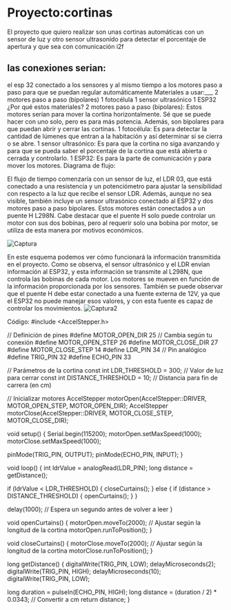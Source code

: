 # **Proyecto:cortinas**
El proyecto que quiero realizar son unas cortinas automáticas con un sensor de luz y otro sensor ultrasonido para detectar el porcentaje de apertura y que sea con comunicación i2f
## las conexiones serian:
el esp 32  conectado a los sensores y al mismo tiempo a los motores paso a paso para que se puedan regular automáticamente 
Materiales a usar:___
2 motores paso a paso (bipolares)
1 fotocélula
1 sensor ultrasónico
1 ESP32
¿Por qué estos materiales?
2 motores paso a paso (bipolares): Estos motores serían para mover la cortina horizontalmente. Sé que se puede hacer con uno solo, pero es para más potencia. Además, son bipolares para que puedan abrir y cerrar las cortinas.
1 fotocélula: Es para detectar la cantidad de lúmenes que entran a la habitación y así determinar si se cierra o se abre.
1 sensor ultrasónico: Es para que la cortina no siga avanzando y para que se pueda saber el porcentaje de la cortina que está abierta o cerrada y controlarlo.
1 ESP32: Es para la parte de comunicación y para mover los motores.
Diagrama de flujo:

El flujo de tiempo comenzaría con un sensor de luz, el LDR 03, que está conectado a una resistencia y un potenciómetro para ajustar la sensibilidad con respecto a la luz que recibe el sensor LDR. Además,
aunque no sea visible, también incluye un sensor ultrasónico conectado al ESP32 y dos motores paso a paso bipolares. Estos motores están conectados a un puente H L298N. Cabe destacar que el puente H solo puede controlar un motor con sus dos bobinas, pero al requerir solo una bobina por motor, se utiliza de esta manera por motivos económicos.


![Captura](https://github.com/user-attachments/assets/b439d339-f2a9-46ab-a5eb-7009a3db3d98)


En este esquema podemos ver cómo funcionará la información transmitida en el proyecto. Como se observa, el sensor ultrasónico y el LDR envían información al ESP32, y esta información se transmite al L298N, que controla las bobinas de cada motor. Los motores se mueven en función de la información proporcionada por los sensores.
También se puede observar que el puente H debe estar conectado a una fuente externa de 12V, ya que el ESP32 no puede manejar esos valores, y con esta fuente es capaz de controlar los movimientos.
![Captura2](https://github.com/user-attachments/assets/94954009-b6e2-4e5a-aa06-bf1355b82f88)

Código:
#include <AccelStepper.h>


// Definición de pines
#define MOTOR_OPEN_DIR 25 // Cambia según tu conexión
#define MOTOR_OPEN_STEP 26
#define MOTOR_CLOSE_DIR 27
#define MOTOR_CLOSE_STEP 14
#define LDR_PIN 34 // Pin analógico
#define TRIG_PIN 32
#define ECHO_PIN 33


// Parámetros de la cortina
const int LDR_THRESHOLD = 300; // Valor de luz para cerrar
const int DISTANCE_THRESHOLD = 10; // Distancia para fin de carrera (en cm)


// Inicializar motores
AccelStepper motorOpen(AccelStepper::DRIVER, MOTOR_OPEN_STEP, MOTOR_OPEN_DIR);
AccelStepper motorClose(AccelStepper::DRIVER, MOTOR_CLOSE_STEP, MOTOR_CLOSE_DIR);


void setup() {
  Serial.begin(115200);
  motorOpen.setMaxSpeed(1000);
  motorClose.setMaxSpeed(1000);
 
  pinMode(TRIG_PIN, OUTPUT);
  pinMode(ECHO_PIN, INPUT);
}


void loop() {
  int ldrValue = analogRead(LDR_PIN);
  long distance = getDistance();


  if (ldrValue < LDR_THRESHOLD) {
    closeCurtains();
  } else {
    if (distance > DISTANCE_THRESHOLD) {
      openCurtains();
    }
  }
 
  delay(1000); // Espera un segundo antes de volver a leer
}


void openCurtains() {
  motorOpen.moveTo(2000); // Ajustar según la longitud de la cortina
  motorOpen.runToPosition();
}


void closeCurtains() {
  motorClose.moveTo(2000); // Ajustar según la longitud de la cortina
  motorClose.runToPosition();
}


long getDistance() {
  digitalWrite(TRIG_PIN, LOW);
  delayMicroseconds(2);
  digitalWrite(TRIG_PIN, HIGH);
  delayMicroseconds(10);
  digitalWrite(TRIG_PIN, LOW);
 
  long duration = pulseIn(ECHO_PIN, HIGH);
  long distance = (duration / 2) * 0.0343; // Convertir a cm
  return distance;
}





